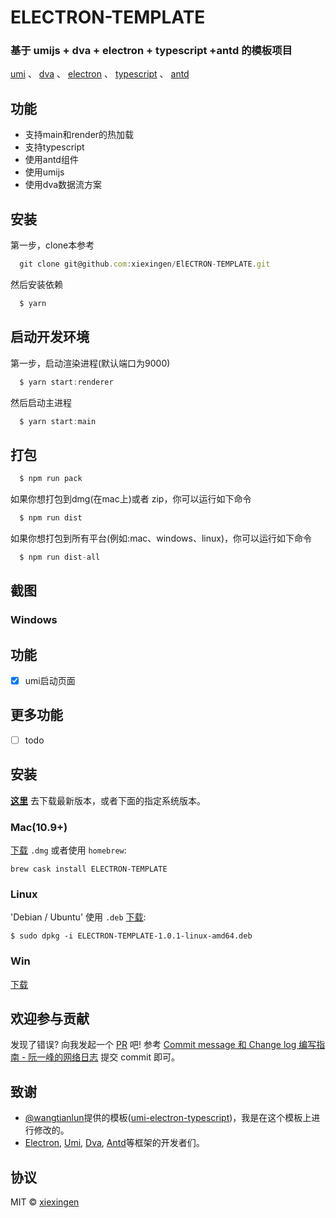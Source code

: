 # ELECTRON-TEMPLATE

### 基于 umijs + dva + electron + typescript +antd 的模板项目

[umi](https://umijs.org/zh/)  、 [dva](https://dvajs.com/) 、  [electron](https://electronjs.org) 、 [typescript](https://www.typescriptlang.org) 、 [antd](https://ant.design/index-cn)  

## 功能
- 支持main和render的热加载
- 支持typescript
- 使用antd组件
- 使用umijs
- 使用dva数据流方案

## 安装

第一步，clone本参考

```javascript
  git clone git@github.com:xiexingen/ElECTRON-TEMPLATE.git
```

然后安装依赖

```javascript
  $ yarn
```

## 启动开发环境

第一步，启动渲染进程(默认端口为9000)

```javascript
  $ yarn start:renderer
```

然后启动主进程

```javascript
  $ yarn start:main
```

## 打包

```javascript
  $ npm run pack
```

如果你想打包到dmg(在mac上)或者 zip，你可以运行如下命令

```javascript
  $ npm run dist
```
如果你想打包到所有平台(例如:mac、windows、linux)，你可以运行如下命令

```javascript
  $ npm run dist-all
```

## 截图

### Windows

## 功能

- [x] umi启动页面

## 更多功能

- [ ] todo

## 安装

[**这里**](https://github.com/xiexingen/Electron-Template/releases/latest) 去下载最新版本，或者下面的指定系统版本。

### Mac(10.9+)

[下载](https://github.com/xiexingen/Electron-TEMPLATE/releases/download/v1.0.1/ELECTRON-TEMPLATE-1.0.1-mac.dmg) `.dmg` 或者使用 `homebrew`:

```
brew cask install ELECTRON-TEMPLATE
```

### Linux

'Debian / Ubuntu' 使用 `.deb` [下载](https://github.com/xiexingen/Electron-TEMPLATE/releases/download/v1.0.1/ELECTRON-TEMPLATE-1.0.1-linux-amd64.deb):

```
$ sudo dpkg -i ELECTRON-TEMPLATE-1.0.1-linux-amd64.deb
```

### Win

[下载](https://github.com/xiexingen/Electron-TEMPLATE/releases/download/v1.0.1/ELECTRON-TEMPLATE-Setup-1.0.1.exe)



## 欢迎参与贡献

发现了错误? 向我发起一个 [PR](https://github.com/xiexingen/ELECTRON-TEMPLATE/pulls) 吧!
参考 [Commit message 和 Change log 编写指南 - 阮一峰的网络日志](http://www.ruanyifeng.com/blog/2016/01/commit_message_change_log.html) 提交 commit 即可。

## 致谢
- [@wangtianlun](https://github.com/wangtianlun)提供的模板([umi-electron-typescript](https://github.com/wangtianlun/umi-electron-typescript))，我是在这个模板上进行修改的。
- [Electron](https://github.com/electron/electron), [Umi](https://github.com/umijs/umi), [Dva](https://github.com/dvajs/dva), [Antd](https://github.com/ant-design/ant-design)等框架的开发者们。

## 协议

MIT © [xiexingen](https://github.com/xiexingen)

